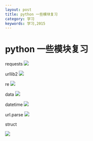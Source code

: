 ```yaml
---
layout: post
title: python 一些模块复习
category: 学习
keywords: 学习,2015
---
```


# python 一些模块复习

requests
![](http://7xnnj6.com1.z0.glb.clouddn.com/requests.jpg)

urllib2
![](http://7xnnj6.com1.z0.glb.clouddn.com/urllib2.jpg)

re
![](http://7xnnj6.com1.z0.glb.clouddn.com/re.jpg)

data
![](http://7xnnj6.com1.z0.glb.clouddn.com/data.jpg)

datetime
![](http://7xnnj6.com1.z0.glb.clouddn.com/datetime.jpg)

url.parse
![](http://7xnnj6.com1.z0.glb.clouddn.com/urlparse.jpg)

struct

![](http://7xnnj6.com1.z0.glb.clouddn.com/struct.jpg)
